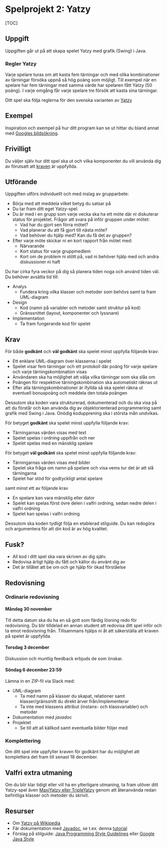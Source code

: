 Spelprojekt 2: Yatzy
========================

[TOC]

Uppgift
-------

Uppgiften går ut på att skapa spelet Yatzy med grafik (Swing) i Java.

### Regler Yatzy

Varje spelare turas om att kasta fem tärningar och med olika kombinationer av tärningar försöka uppnå så hög poäng som möjligt.  Till exempel när en spelare har fem tärningar med samma värde har spelaren fått Yatzy (50 poäng). I varje omgång får varje spelare tre försök att kasta sina tärningar.

Ditt spel ska följa reglerna för den svenska varianten av [Yatzy](http://www.algaspel.se/~/media/Alga/Files/Rules/flersprakiga/38018737_ReseYatzy.ashx)  

Exempel
-------
Inspiration och exempel på hur ditt program kan se ut hittar du bland annat med [Googles bildsökning](https://www.google.se/search?q=yatzy+programmering&safe=off&espv=2&biw=2348&bih=1379&source=lnms&tbm=isch&sa=X&ved=0CAYQ_AUoAWoVChMI24735d3qyAIVo35yCh2QZQz7#safe=off&tbm=isch&q=yatzy+program&pws=0&imgrc=2jDnKDeMX0NU1M%3A).


Frivilligt
----------
Du väljer själv hur ditt spel ska ut och vilka komponenter du vill använda dig av förutsatt att [kraven](#krav) är uppfyllda.

Utförande
---------

Uppgiften utförs individuellt och med inslag av grupparbete:

* Börja med att meddela vilket betyg du satsar på
* Du tar fram ditt eget Yatzy-spel.
* Du är med i en grupp som varje vecka ska ha ett möte där ni diskuterar status för projektet. Frågor att svara på inför gruppen under mötet:
  * Vad har du gjort sen förra mötet?
  * Vad planerar du att få gjort till nästa möte?
  * Vad behöver du hjälp med? Kan du få det av gruppen?
* Efter varje möte skickar ni en kort rapport från mötet med:
  * Närvarande
  * Kort status för varje gruppmedlem
  * Kort om de problem ni stött på, vad ni behöver hjälp med och andra diskussioner ni haft

Du har cirka fyra veckor på dig så planera tiden noga och använd tiden väl. Du behöver avsätta tid till:

* Analys
  * Fundera kring vilka klasser och metoder som behövs samt ta fram UML-diagram
* Design
  * Kod (namn på variabler och metoder samt struktur på kod)
  * Gränssnittet (layout, komponenter och lyssnare)
* Implementation
  * Ta fram fungerande kod för spelet

<!-- vilket betyg du satsr på -->
<!-- analysera och --->
<!-- använd tiden väl! -->

Krav
----

För både **godkänt** och **väl godkänt** ska spelet minst uppfylla följande krav:

* Ett enklare UML-diagram över klasserna i spelet
* Spelet visar fem tärningar och ett protokoll där poäng för varje spelare och varje tärningskombination visas
* Användaren ska ha möjlighet att välja vilka tärningar som ska slås om
* Poängen för respektive tärningskombination ska automatiskt räknas ut
* Efter alla tärningskombinationer är ifyllda så ska spelet räkna ut eventuell bonuspoäng och meddela den totala poängen

Dessutom ska koden vara strukturerad, dokumenterad och du ska visa på att du förstår och kan använda dig av objektorienterad programmering samt grafik med Swing i Java. <!-- Du använder klasser, metoder, arv, gränssnitt, layout och lyssnare på lämpligt sätt.--> Onödig kodupprening ska i största mån undvikas.

För betyget **godkänt** ska spelet minst uppfylla följande krav:

* Tärningarnas värden visas med text
* Spelet spelas i ordning uppifrån och ner
* Spelet spelas med en mänsklig spelare 

För betyget **väl godkänt** ska spelet minst uppfylla följande krav:

* Tärningarnas värden visas med bilder
* Spelet ska fråga om namn på spelare och visa vems tur det är att slå tärningarna
* Spelet har stöd för godtyckligt antal spelare

samt minst ett av följande krav

* En spelare kan vara mänsklig eller dator
* Spelet kan spelas först övre delen i valfri ordning, sedan nedre delen i valfri ordning
* Spelet kan spelas i valfri ordning

Dessutom ska koden tydligt följa en etablerad stilguide. Du kan redogöra och argumentera för att din kod är av hög kvalitet.

Fusk?
-----
* All kod i ditt spel ska vara skriven av dig själv.
* Redovisa ärligt hjälp du fått och källor du använt dig av
* Det är tillåtet att be om och ge hjälp för ökad förståelse 


Redovisning
-----------

### Ordinarie redovisning
#### Måndag 30 november

Till detta datum ska du ha en så gott som färdig lösning redo för redovisning. Du blir tilldelad en annan student att redovisa ditt spel inför och ta emot redovisning från. Tillsammans hjälps ni åt att säkerställa att kraven på spelet är uppfyllda.

#### Torsdag 3 december

Diskussion och muntlig feedback erbjuds de som önskar. 

#### Söndag 6 december 23:59

Lämna in en ZIP-fil via Slack med:

* UML-diagram
	* Ta med namn på klasser du skapat, relationer samt klasser/gränssnitt du direkt ärver från/implementerar
	* Ta inte med klassens attribut (instans- och klassvariabler) och metoder
* Dokumentation med _javadoc_
* Projektet
	* Se till att all källkod samt eventuella bilder följer med

### Komplettering
Om ditt spel inte uppfyller kraven för godkänt har du möjlighet att komplettera det fram till senast 18 december.


Valfri extra utmaning
---------------------
Om du blir klar tidigt eller vill ha en ytterligare utmaning, ta fram utöver ditt Yatzy-spel även [MaxiYatzy eller TripleYatzy](http://www.algaspel.se/~/media/Alga/Files/Rules/flersprakiga/38018949_QUBE_Superyatzy.ashx) genom att återanvända redan befintliga klasser och metoder du skrivit.


Resurser
--------
* Om [Yatzy på Wikipedia](https://sv.wikipedia.org/w/index.php?title=Yatzy&oldid=30481091)
* Fär dokumentation med [Javadoc](http://www.oracle.com/technetwork/java/javase/documentation/index-137868.html), se t.ex. denna [tutorial](https://students.cs.byu.edu/~cs240ta/fall2012/tutorials/javadoctutorial.html)
* Förslag på stilguide: [Java Programming Style Guidelines](http://geosoft.no/development/javastyle.html#ref5) eller [Google Java Style](https://google.github.io/styleguide/javaguide.html)
